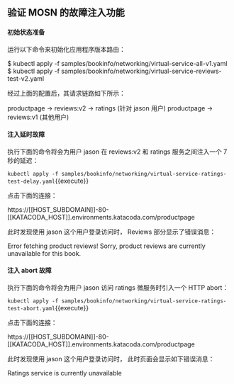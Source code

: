 ## 验证 MOSN 的故障注入功能

#### 初始状态准备

运行以下命令来初始化应用程序版本路由：

$ kubectl apply -f samples/bookinfo/networking/virtual-service-all-v1.yaml
$ kubectl apply -f samples/bookinfo/networking/virtual-service-reviews-test-v2.yaml

经过上面的配置后，其请求链路如下所示：

productpage → reviews:v2 → ratings (针对 jason 用户)
productpage → reviews:v1 (其他用户)

#### 注入延时故障

执行下面的命令将会为用户 jason 在 reviews:v2 和 ratings 服务之间注入一个 7 秒的延迟：

`kubectl apply -f samples/bookinfo/networking/virtual-service-ratings-test-delay.yaml`{{execute}}

点击下面的连接：

https://[[HOST_SUBDOMAIN]]-80-[[KATACODA_HOST]].environments.katacoda.com/productpage

此时发现使用 jason 这个用户登录访问时， Reviews 部分显示了错误消息：

Error fetching product reviews!
Sorry, product reviews are currently unavailable for this book.


#### 注入 abort 故障

执行下面的命令将会为用户 jason 访问 ratings 微服务时引入一个 HTTP abort：

`kubectl apply -f samples/bookinfo/networking/virtual-service-ratings-test-abort.yaml`{{execute}}

点击下面的连接：

https://[[HOST_SUBDOMAIN]]-80-[[KATACODA_HOST]].environments.katacoda.com/productpage

此时发现使用 jason 这个用户登录访问时， 此时页面会显示如下错误消息：

Ratings service is currently unavailable
